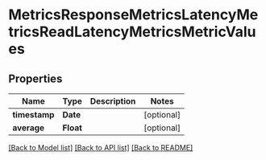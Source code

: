 # MetricsResponseMetricsLatencyMetricsReadLatencyMetricsMetricValues

## Properties
Name | Type | Description | Notes
------------ | ------------- | ------------- | -------------
**timestamp** | **Date** |  | [optional] 
**average** | **Float** |  | [optional] 

[[Back to Model list]](../README.md#documentation-for-models) [[Back to API list]](../README.md#documentation-for-api-endpoints) [[Back to README]](../README.md)


